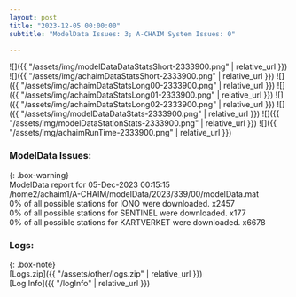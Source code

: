 ```yaml
---
layout: post
title: "2023-12-05 00:00:00"
subtitle: "ModelData Issues: 3; A-CHAIM System Issues: 0"

---
```


![]({{ "/assets/img/modelDataDataStatsShort-2333900.png" | relative_url }})
![]({{ "/assets/img/achaimDataStatsShort-2333900.png" | relative_url }})
![]({{ "/assets/img/achaimDataStatsLong00-2333900.png" | relative_url }})
![]({{ "/assets/img/achaimDataStatsLong01-2333900.png" | relative_url }})
![]({{ "/assets/img/achaimDataStatsLong02-2333900.png" | relative_url }})
![]({{ "/assets/img/modelDataDataStats-2333900.png" | relative_url }})
![]({{ "/assets/img/modelDataStationStats-2333900.png" | relative_url }})
![]({{ "/assets/img/achaimRunTime-2333900.png" | relative_url }})


### ModelData Issues:  
  
{: .box-warning}  
 ModelData report for 05-Dec-2023 00:15:15   
 /home2/achaim1/A-CHAIM/modelData/2023/339/00/modelData.mat   
 0% of all possible stations for IONO were downloaded. x2457   
 0% of all possible stations for SENTINEL were downloaded. x177   
 0% of all possible stations for KARTVERKET were downloaded. x6678   
  


### Logs:  
  
{: .box-note}  
[Logs.zip]({{ "/assets/other/logs.zip" | relative_url }})  
[Log Info]({{ "/logInfo" | relative_url }})  
